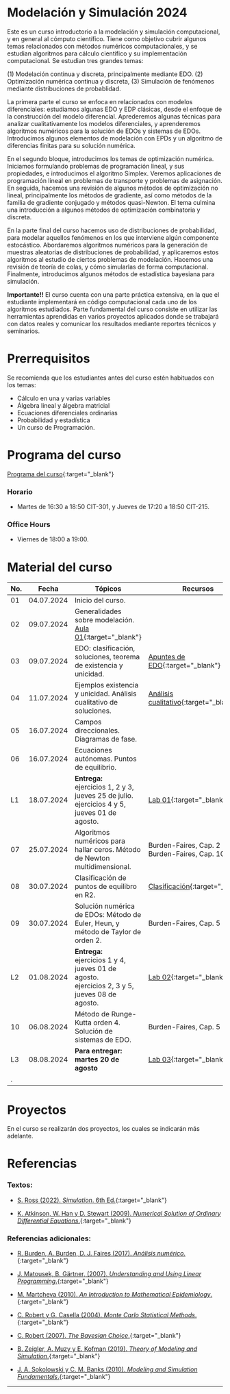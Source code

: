 # Modelación y Simulación 2024

Este es un curso introductorio a la modelación y simulación computacional, y en general al cómputo científico. Tiene como objetivo cubrir algunos temas relacionados con métodos numéricos computacionales, y se estudian algoritmos para cálculo científico y su implementación computacional. Se estudian tres grandes temas: 

(1) Modelación continua y discreta, principalmente mediante EDO.
(2) Optimización numérica continua y discreta,
(3) Simulación de fenómenos mediante distribuciones de probablidad. 

La primera parte el curso se enfoca en relacionados con modelos diferenciales: estudiamos algunas EDO y EDP clásicas, desde el enfoque de la construcción del modelo diferencial. Aprederemos algunas técnicas para analizar cualitativamente los modelos diferenciales, y aprenderemos algoritmos numéricos para la solución de EDOs y sistemas de EDOs. Introducimos algunos elementos de modelación con EPDs y un algoritmo de diferencias finitas para su solución numérica.

En el segundo bloque, introducimos los temas de optimización numérica. Iniciamos formulando problemas de programación lineal, y sus propiedades, e introducimos el algoritmo Simplex. Veremos aplicaciones de programación lineal en problemas de transporte y problemas de asignación. En seguida, hacemos una revisión de algunos métodos de optimización no lineal, principalmente los métodos de gradiente, así como métodos de la familia de gradiente conjugado y métodos quasi-Newton. El tema culmina una introducción a algunos métodos de optimización combinatoria y discreta. 

En la parte final del curso hacemos uso de distribuciones de probabilidad, para modelar aquellos fenómenos en los que interviene algún componente estocástico. Abordaremos algoritmos numéricos para la generación de muestras aleatorias de distribuciones de probabilidad, y aplicaremos estos algoritmos al estudio de ciertos problemas de modelación. Hacemos una revisión de teoría de colas, y cómo simularlas de forma computacional. Finalmente, introducimos algunos métodos de estadística bayesiana para simulación.

**Importante!!** El curso cuenta con una parte práctica extensiva, en la que el estudiante implementará en código computacional cada uno de los algoritmos estudiados. Parte fundamental del curso consiste en utilizar las herramientas aprendidas en varios proyectos aplicados donde se trabajará con datos reales y comunicar los resultados mediante reportes técnicos y seminarios.


# Prerrequisitos

Se recomienda que los estudiantes antes del curso estén habituados con los temas:
* Cálculo en una y varias variables
* Álgebra lineal y álgebra matricial
* Ecuaciones diferenciales ordinarias
* Probabilidad y estadística
* Un curso de Programación.


# Programa del curso
<div id='id-programa'/>

[Programa del curso](programa/Programa-sim2024.pdf){:target="_blank"}

### Horario
<div id='id-horario'/>

* Martes de 16:30 a 18:50 CIT-301, y Jueves de 17:20 a 18:50 CIT-215.

### Office Hours
<div id='id-office'/>

* Viernes de 18:00 a 19:00.


# Material del curso
<div id='id-material'/>

**No.**  | **Fecha**    | **Tópicos**                                                   | **Recursos**
-------- | ------------ | ------------------------------------------------------------- |  ---------------------------------
01       | 04.07.2024   | Inicio del curso. | 
02       | 09.07.2024   | Generalidades sobre modelación. <br/> [Aula 01](aulas/Aula01.pdf){:target="_blank"} |  
03       | 09.07.2024   | EDO: clasificación, soluciones, teorema de existencia y unicidad. <br/> | [Apuntes de EDO](lectures/Apuntes_EDO.pdf){:target="_blank"} 
04       | 11.07.2024   | Ejemplos existencia y unicidad. Análisis cualitativo de soluciones. <br/> | [Análisis cualitativo](lectures/Analisis_Cualitativo.pdf){:target="_blank"} 
05       | 16.07.2024   | Campos direccionales. Diagramas de fase.  |  
06       | 16.07.2024   | Ecuaciones autónomas. Puntos de equilibrio.  | 
L1       | 18.07.2024   | **Entrega:** <br/> ejercicios 1, 2 y 3, jueves 25 de julio. <br/> ejercicios 4 y 5, jueves 01 de agosto. | [Lab 01](labs/Lab01.pdf){:target="_blank"} <br/>  
07       | 25.07.2024   | Algoritmos numéricos para hallar ceros. Método de Newton multidimensional. | Burden-Faires, Cap. 2 <br/> Burden-Faires, Cap. 10
08       | 30.07.2024   | Clasificación de puntos de equilibro en R2. | [Clasificación](https://terpconnect.umd.edu/~petersd/246/stab.html){:target="_blank"} 
09       | 30.07.2024   | Solución numérica de EDOs: Método de Euler, Heun, y método de Taylor de orden 2. | Burden-Faires, Cap. 5 
L2       | 01.08.2024   | **Entrega:** <br/> ejercicios 1 y 4, jueves 01 de agosto. <br/> ejercicios 2, 3 y 5, jueves 08 de agosto. | [Lab 02](labs/Lab02.pdf){:target="_blank"} 
10       | 06.08.2024   | Método de Runge-Kutta orden 4. Solución de sistemas de EDO. | Burden-Faires, Cap. 5  
L3       | 08.08.2024   | **Para entregar: martes 20 de agosto** <br/>  | [Lab 03](labs/Lab03.pdf){:target="_blank"} 
.        |   |   |  


# Proyectos
<div id='id-proyectos'/>

En el curso se realizarán dos proyectos, los cuales se indicarán más adelante.


# Referencias
<div id='id-ref'/>

### Textos: 

* [S. Ross (2022). *Simulation*. 6th Ed.](http://library.lol/main/173766BF2DE3D62A9816564E7CDA4239){:target="_blank"}

* [K. Atkinson, W. Han y D. Stewart (2009). *Numerical Solution of Ordinary Differential Equations*.](https://homepage.divms.uiowa.edu/~atkinson/papers/NAODE_Book.pdf){:target="_blank"}

### Referencias adicionales:

* [R. Burden, A. Burden, D. J. Faires (2017). *Análisis numérico.*](http://library.lol/main/87525D7D988D11F87963D6832EAA9493){:target="_blank"}

* [J. Matousek, B. Gärtner, (2007). *Understanding and Using
Linear Programming*.](http://library.lol/main/4E0F73DC6A1E36D157A69F09D3834452){:target="_blank"}

* [M. Martcheva (2010). *An Introduction to Mathematical Epidemiology*.](http://library.lol/main/B49DE076CF4518052FFBA1E0B8D3BD1F){:target="_blank"}

* [C. Robert y G. Casella (2004). *Monte Carlo Statistical Methods*.](http://library.lol/main/A910C1F6887E40EE92E4394860CFCAB8){:target="_blank"}

* [C. Robert (2007). *The Bayesian Choice*.](http://library.lol/main/8AEA3ED2A08F9CAA0D58873CE3A6A45B){:target="_blank"}

* [B. Zeigler, A. Muzy y E. Kofman (2019). *Theory of Modeling and Simulation*.](http://library.lol/main/E2ECE9CB0E7D0B070742712BF34FB081){:target="_blank"}

* [J. A. Sokolowski y C. M. Banks (2010). *Modeling and Simulation Fundamentals*.](http://library.lol/main/F4F7B06B2CFA15FD273DBFE01B09D8EA){:target="_blank"}
    

--- 
